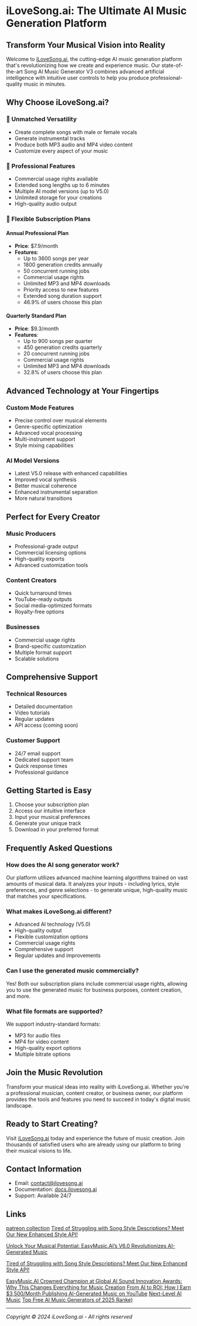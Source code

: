# iLoveSong.ai: The Ultimate AI Music Generation Platform

## Transform Your Musical Vision into Reality

Welcome to [iLoveSong.ai](https://ilovesong.ai), the cutting-edge AI music generation platform that's revolutionizing how we create and experience music. Our state-of-the-art Song AI Music Generator V3 combines advanced artificial intelligence with intuitive user controls to help you produce professional-quality music in minutes.

## Why Choose iLoveSong.ai?

### 🎵 Unmatched Versatility
- Create complete songs with male or female vocals
- Generate instrumental tracks
- Produce both MP3 audio and MP4 video content
- Customize every aspect of your music

### 🚀 Professional Features
- Commercial usage rights available
- Extended song lengths up to 6 minutes
- Multiple AI model versions (up to V5.0)
- Unlimited storage for your creations
- High-quality audio output

### 💼 Flexible Subscription Plans

#### Annual Professional Plan
- **Price**: $7.9/month
- **Features**:
  - Up to 3600 songs per year
  - 1800 generation credits annually
  - 50 concurrent running jobs
  - Commercial usage rights
  - Unlimited MP3 and MP4 downloads
  - Priority access to new features
  - Extended song duration support
  - 46.9% of users choose this plan

#### Quarterly Standard Plan
- **Price**: $9.3/month
- **Features**:
  - Up to 900 songs per quarter
  - 450 generation credits quarterly
  - 20 concurrent running jobs
  - Commercial usage rights
  - Unlimited MP3 and MP4 downloads
  - 32.8% of users choose this plan

## Advanced Technology at Your Fingertips

### Custom Mode Features
- Precise control over musical elements
- Genre-specific optimization
- Advanced vocal processing
- Multi-instrument support
- Style mixing capabilities

### AI Model Versions
- Latest V5.0 release with enhanced capabilities
- Improved vocal synthesis
- Better musical coherence
- Enhanced instrumental separation
- More natural transitions

## Perfect for Every Creator

### Music Producers
- Professional-grade output
- Commercial licensing options
- High-quality exports
- Advanced customization tools

### Content Creators
- Quick turnaround times
- YouTube-ready outputs
- Social media-optimized formats
- Royalty-free options

### Businesses
- Commercial usage rights
- Brand-specific customization
- Multiple format support
- Scalable solutions

## Comprehensive Support

### Technical Resources
- Detailed documentation
- Video tutorials
- Regular updates
- API access (coming soon)

### Customer Support
- 24/7 email support
- Dedicated support team
- Quick response times
- Professional guidance

## Getting Started is Easy

1. Choose your subscription plan
2. Access our intuitive interface
3. Input your musical preferences
4. Generate your unique track
5. Download in your preferred format

## Frequently Asked Questions

### How does the AI song generator work?
Our platform utilizes advanced machine learning algorithms trained on vast amounts of musical data. It analyzes your inputs - including lyrics, style preferences, and genre selections - to generate unique, high-quality music that matches your specifications.

### What makes iLoveSong.ai different?
- Advanced AI technology (V5.0)
- High-quality output
- Flexible customization options
- Commercial usage rights
- Comprehensive support
- Regular updates and improvements

### Can I use the generated music commercially?
Yes! Both our subscription plans include commercial usage rights, allowing you to use the generated music for business purposes, content creation, and more.

### What file formats are supported?
We support industry-standard formats:
- MP3 for audio files
- MP4 for video content
- High-quality export options
- Multiple bitrate options

## Join the Music Revolution

Transform your musical ideas into reality with iLoveSong.ai. Whether you're a professional musician, content creator, or business owner, our platform provides the tools and features you need to succeed in today's digital music landscape.

## Ready to Start Creating?

Visit [iLoveSong.ai](https://ilovesong.ai) today and experience the future of music creation. Join thousands of satisfied users who are already using our platform to bring their musical visions to life.

## Contact Information

- Email: contact@ilovesong.ai
- Documentation: [docs.ilovesong.ai](https://docs.ilovesong.ai)
- Support: Available 24/7

## Links
[patreon collection](https://www.patreon.com/collection/1494892)
[Tired of Struggling with Song Style Descriptions? Meet Our New Enhanced Style API!​​](https://www.patreon.com/posts/129087146)

[Unlock Your Musical Potential: EasyMusic.AI’s V6.0 Revolutionizes AI-Generated Music​](https://www.patreon.com/posts/129416632)

[Tired of Struggling with Song Style Descriptions? Meet Our New Enhanced Style API!​​](https://www.patreon.com/posts/129087146)

[EasyMusic.AI Crowned Champion at Global AI Sound Innovation Awards: Why This Changes Everything for Music Creation](https://www.patreon.com/posts/130667366)
[From AI to ROI: How I Earn $3,500/Month Publishing AI-Generated Music on YouTube](https://www.patreon.com/posts/130758601)
[Next-Level AI Music​](https://cal.com/easymusic)
[Top Free AI Music Generators of 2025 Ranke)](https://egolinks.online/@easymusic)

---

*Copyright © 2024 iLoveSong.ai - All rights reserved*

